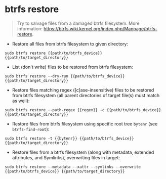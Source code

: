 # btrfs restore

> Try to salvage files from a damaged btrfs filesystem.
> More information: <https://btrfs.wiki.kernel.org/index.php/Manpage/btrfs-restore>.

- Restore all files from btrfs filesystem to given directory:

`sudo btrfs restore {{path/to/btrfs_device}} {{path/to/target_directory}}`

- List (don't write) files to be restored from btrfs filesystem:

`sudo btrfs restore --dry-run {{path/to/btrfs_device}} {{path/to/target_directory}}`

- Restore files matching regex ([c]ase-insensitive) files to be restored from btrfs filesystem (all parent directories of target file(s) must match as well):

`sudo btrfs restore --path-regex {{regex}} -c {{path/to/btrfs_device}} {{path/to/target_directory}}`

- Restore files from btrfs filesystem using specific root tree `bytenr` (see `btrfs-find-root`):

`sudo btrfs restore -t {{bytenr}} {{path/to/btrfs_device}} {{path/to/target_directory}}`

- Restore files from a btrfs filesystem (along with metadata, extended attributes, and Symlinks), overwriting files in target:

`sudo btrfs restore --metadata --xattr --symlinks --overwrite {{path/to/btrfs_device}} {{path/to/target_directory}}`
